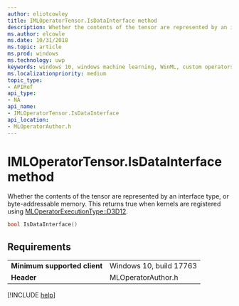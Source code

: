 ```yaml
---
author: eliotcowley
title: IMLOperatorTensor.IsDataInterface method
description: Whether the contents of the tensor are represented by an interface type, or byte-addressable memory.
ms.author: elcowle
ms.date: 10/31/2018
ms.topic: article
ms.prod: windows
ms.technology: uwp
keywords: windows 10, windows machine learning, WinML, custom operators, IsDataInterface
ms.localizationpriority: medium
topic_type:
- APIRef
api_type:
- NA
api_name:
- IMLOperatorTensor.IsDataInterface
api_location:
- MLOperatorAuthor.h
---
```


# IMLOperatorTensor.IsDataInterface method

Whether the contents of the tensor are represented by an interface type, or byte-addressable memory. This returns true when kernels are registered using [MLOperatorExecutionType::D3D12](MLOperatorExecutionType.md).

```cpp
bool IsDataInterface()
```

## Requirements

| | |
|-|-|
| **Minimum supported client** | Windows 10, build 17763 |
| **Header** | MLOperatorAuthor.h |

[!INCLUDE [help](../includes/get-help.md)]
